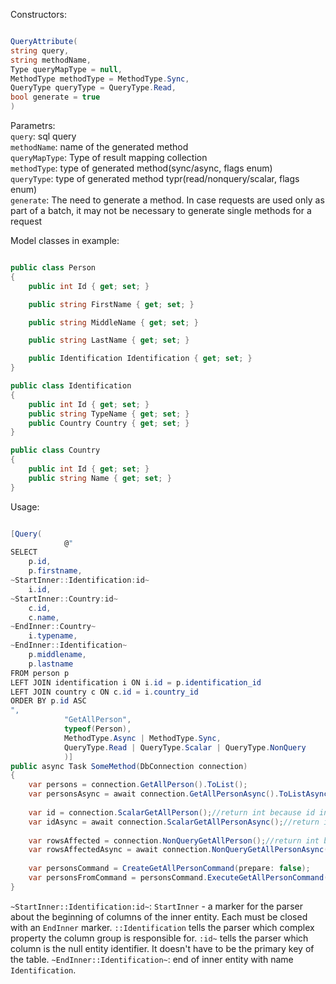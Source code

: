 Constructors:

```C#

QueryAttribute(
string query,
string methodName,
Type queryMapType = null,
MethodType methodType = MethodType.Sync,
QueryType queryType = QueryType.Read,
bool generate = true
)

```
Parametrs:<br>
`query`: sql query<br>
`methodName`: name of the generated method<br>
`queryMapType`: Type of result mapping collection<br>
`methodType`: type of generated method(sync/async, flags enum)<br>
`queryType`: type of generated method typr(read/nonquery/scalar, flags enum)<br>
`generate`: The need to generate a method. In case requests are used only as part of a batch, it may not be necessary to generate single methods for a request<br>

Model classes in example:
```C#

public class Person
{
    public int Id { get; set; }

    public string FirstName { get; set; }

    public string MiddleName { get; set; }

    public string LastName { get; set; }

    public Identification Identification { get; set; }
}

public class Identification
{
    public int Id { get; set; }
    public string TypeName { get; set; }
    public Country Country { get; set; }
}

public class Country
{
    public int Id { get; set; }
    public string Name { get; set; }
}

```

Usage:

```C#

[Query(
            @"
SELECT 
    p.id,
    p.firstname,
~StartInner::Identification:id~
    i.id,
~StartInner::Country:id~
    c.id,
    c.name,
~EndInner::Country~
    i.typename,
~EndInner::Identification~
    p.middlename,
    p.lastname
FROM person p
LEFT JOIN identification i ON i.id = p.identification_id
LEFT JOIN country c ON c.id = i.country_id
ORDER BY p.id ASC
",
            "GetAllPerson",
            typeof(Person),
            MethodType.Async | MethodType.Sync,
            QueryType.Read | QueryType.Scalar | QueryType.NonQuery
            )]
public async Task SomeMethod(DbConnection connection)
{
    var persons = connection.GetAllPerson().ToList();
    var personsAsync = await connection.GetAllPersonAsync().ToListAsync();
    
    var id = connection.ScalarGetAllPerson();//return int because id in Person class is int
    var idAsync = await connection.ScalarGetAllPersonAsync();//return int because id in Person class is int
    
    var rowsAffected = connection.NonQueryGetAllPerson();//return int because id in Person class is int
    var rowsAffectedAsync = await connection.NonQueryGetAllPersonAsync();//return int because id in Person class is int
    
    var personsCommand = CreateGetAllPersonCommand(prepare: false);
    var personsFromCommand = personsCommand.ExecuteGetAllPersonCommand().ToList();
}
```

`~StartInner::Identification:id~`:
    `StartInner` - a marker for the parser about the beginning of columns of the inner entity. Each must be closed with an `EndInner` marker. 
    `::Identification` tells the parser which complex property the column group is responsible for.
    `:id~` tells the parser which column is the null entity identifier. It doesn't have to be the primary key of the table.
`~EndInner::Identification~`: end of inner entity with name `Identification`.
